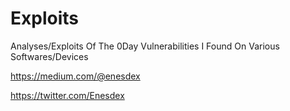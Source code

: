 # Exploits
Analyses/Exploits Of The 0Day Vulnerabilities I Found On Various Softwares/Devices

https://medium.com/@enesdex

https://twitter.com/Enesdex

